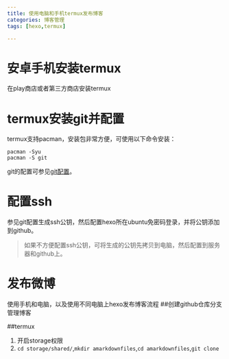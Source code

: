 ```yaml
---
title: 使用电脑和手机termux发布博客
categories: 博客管理
tags: [hexo,termux]

---
```


# 安卓手机安装termux
在play商店或者第三方商店安装termux

# termux安装git并配置
termux支持pacman，安装包非常方便，可使用以下命令安装：
```
pacman -Syu
pacman -S git
```
git的配置可参见[git配置](http://qz757.github.io/2016/12/05/git%E9%85%8D%E7%BD%AE/)。


# 配置ssh
参见git配置生成ssh公钥，然后配置hexo所在ubuntu免密码登录，并将公钥添加到github。
> 如果不方便配置ssh公钥，可将生成的公钥先拷贝到电脑，然后配置到服务器和github上。

# 发布微博
使用手机和电脑，以及使用不同电脑上hexo发布博客流程
##创建github仓库分支管理博客

##termux
1. 开启storage权限
2. `cd storage/shared/`,`mkdir amarkdownfiles`,`cd amarkdownfiles`,`git clone`
